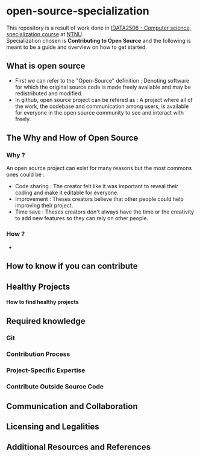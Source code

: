 # open-source-specialization
This repository is a result of work done in [IDATA2506 - Computer science, specialization course](https://www.ntnu.edu/studies/courses/IDATA2506#tab=omEmnet) at [NTNU](https://www.ntnu.edu/).  
Specialization chosen is **Contributing to Open Source** and the following is meant to  be a guide and overview on how to get started.  

## What is open source
- First we can refer to the "Open-Source" definition : Denoting software for which the original source code is made freely available and may be redistributed and modified.
- In github, open source project can be refered as : A project where all of the work, the codebase and communication among users, is available for everyone in the open source community to see and interact with freely. 

## The Why and How of Open Source
### Why ?
An open source project can exist for many reasons but the most commons ones could be :
- Code sharing : The creator felt like it was important to reveal their coding and make it editable for everyone.
- Improvement : Theses creators believe that other people could help improving their project.
- Time save : Theses creators don't always have the time or the creativity to add new features so they can rely on other people.
### How ?
- 

## How to know if you can contribute


## Healthy Projects


#### How to find healthy projects


## Required knowledge


### Git

### Contribution Process


### Project-Specific  Expertise


### Contribute Outside Source Code


## Communication and Collaboration


## Licensing and Legalities

## Additional Resources and References
